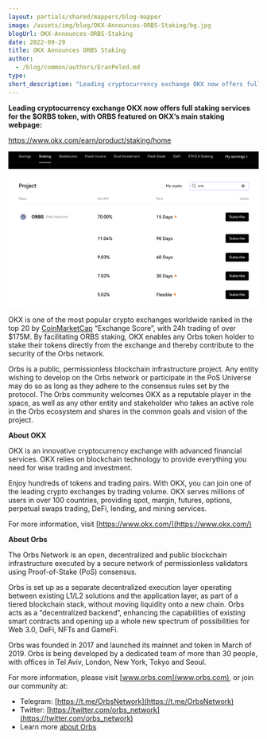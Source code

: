 ```yaml
---
layout: partials/shared/mappers/blog-mapper
image: /assets/img/blog/OKX-Announces-ORBS-Staking/bg.jpg
blogUrl: OKX-Announces-ORBS-Staking
date: 2022-09-29
title: OKX Announces ORBS Staking
author:
  - /blog/common/authors/EranPeled.md
type:
short_description: "Leading cryptocurrency exchange OKX now offers full staking services for the $ORBS token, with ORBS featured on OKX’s main staking webpage."
---
```


**Leading cryptocurrency exchange OKX now offers full staking services for the $ORBS token, with ORBS featured on OKX’s main staking webpage:**

https://www.okx.com/earn/product/staking/home

![staking](/assets/img/blog/OKX-Announces-ORBS-Staking/image1.png)


OKX is one of the most popular crypto exchanges worldwide ranked in the top 20 by [CoinMarketCap](https://coinmarketcap.com/rankings/exchanges/) “Exchange Score”, with 24h trading of over $175M. By facilitating ORBS staking, OKX enables any Orbs token holder to stake their tokens directly from the exchange and thereby contribute to the security of the Orbs network.

Orbs is a public, permissionless blockchain infrastructure project. Any entity wishing to develop on the Orbs network or participate in the PoS Universe may do so as long as they adhere to the consensus rules set by the protocol. The Orbs community welcomes OKX as a reputable player in the space, as well as any other entity and stakeholder who takes an active role in the Orbs ecosystem and shares in the common goals and vision of the project.


<div class='line-separator'> </div>


**About OKX**

OKX is an innovative cryptocurrency exchange with advanced financial services. OKX relies on blockchain technology to provide everything you need for wise trading and investment.

Enjoy hundreds of tokens and trading pairs. With OKX, you can join one of the leading crypto exchanges by trading volume. OKX serves millions of users in over 100 countries, providing spot, margin, futures, options, perpetual swaps trading, DeFi, lending, and mining services.

For more information, visit [https://www.okx.com/](https://www.okx.com/)


<div class='line-separator'> </div>


**About Orbs**

The Orbs Network is an open, decentralized and public blockchain infrastructure executed by a secure network of permissionless validators using Proof-of-Stake (PoS) consensus.

Orbs is set up as a separate decentralized execution layer operating between existing L1/L2 solutions and the application layer, as part of a tiered blockchain stack, without moving liquidity onto a new chain. Orbs acts as a “decentralized backend”, enhancing the capabilities of existing smart contracts and opening up a whole new spectrum of possibilities for Web 3.0, DeFi, NFTs and GameFi.

Orbs was founded in 2017 and launched its mainnet and token in March of 2019. Orbs is being developed by a dedicated team of more than 30 people, with offices in Tel Aviv, London, New York, Tokyo and Seoul.

For more information, please visit [www.orbs.com](www.orbs.com), or join our community at:

- Telegram: [https://t.me/OrbsNetwork](https://t.me/OrbsNetwork)
- Twitter: [https://twitter.com/orbs_network](https://twitter.com/orbs_network)
- Learn more [about Orbs](https://www.orbs.com/Orbs-A-Re-introduction/)



